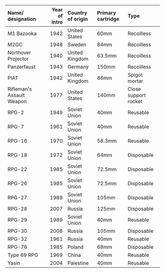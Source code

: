 | Name/ designation         |   Year of intro | Country of origin   | Primary cartridge   | Type                 |
|:--------------------------|----------------:|:--------------------|:--------------------|:---------------------|
| M1 Bazooka                |            1942 | United States       | 60mm                | Recoilless           |
| M2GC                      |            1948 | Sweden              | 84mm                | Recoilless           |
| Northover Projector       |            1940 | United Kingdom      | 63.5mm              | Recoilless           |
| Panzerfaust               |            1943 | Germany             | 150mm               | Recoilless           |
| PIAT                      |            1942 | United Kingdom      | 86mm                | Spigot mortar        |
| Rifleman's Assault Weapon |            1977 | United States       | 140mm               | Close support rocket |
| RPG-2                     |            1949 | Soviet Union        | 40mm                | Reusable             |
| RPG-7                     |            1961 | Soviet Union        | 40mm                | Reusable             |
| RPG-16                    |            1970 | Soviet Union        | 58.3mm              | Reusable             |
| RPG-18                    |            1972 | Soviet Union        | 64mm                | Disposable           |
| RPG-22                    |            1985 | Soviet Union        | 72.5mm              | Disposable           |
| RPG-26                    |            1985 | Soviet Union        | 72.5mm              | Disposable           |
| RPG-27                    |            1989 | Soviet Union        | 105mm               | Disposable           |
| RPG-28                    |            2007 | Russia              | 125mm               | Disposable           |
| RPG-29                    |            1989 | Soviet Union        | 40mm                | Reusable             |
| RPG-30                    |            2008 | Russia              | 105mm               | Disposable           |
| RPG-32                    |            1961 | Russia              | 40mm                | Reusable             |
| RPG-76                    |            1985 | Poland              | 68mm                | Disposable           |
| Type 69 RPG               |            1969 | China               | 40mm                | Reusable             |
| Yasin                     |            2004 | Palestine           | 40mm                | Reusable             |